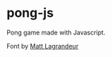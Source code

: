 # pong-js

Pong game made with Javascript.

Font by [Matt Lagrandeur](http://www.mattlag.com/bitfonts/)
